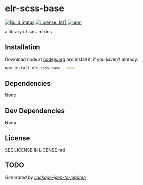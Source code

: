 # elr-scss-base

[![Build Status](https://travis-ci.org/Beth3346/elr-scss-base.svg?branch=master)](https://travis-ci.org/Beth3346/elr-scss-base)
[![License: MIT](https://img.shields.io/badge/License-MIT-yellow.svg)](https://opensource.org/licenses/MIT)
[![npm](https://img.shields.io/npm/dm/elr-scss-base.svg?style=flat)]()

a library of sass mixins

## Installation

Download node at [nodejs.org](http://nodejs.org) and install it, if you haven't already.

```sh
npm install elr-scss-base --save
```

## Dependencies

None

## Dev Dependencies

None

## License

SEE LICENSE IN LICENSE.md

## TODO

_Generated by [package-json-to-readme](https://github.com/zeke/package-json-to-readme)_
